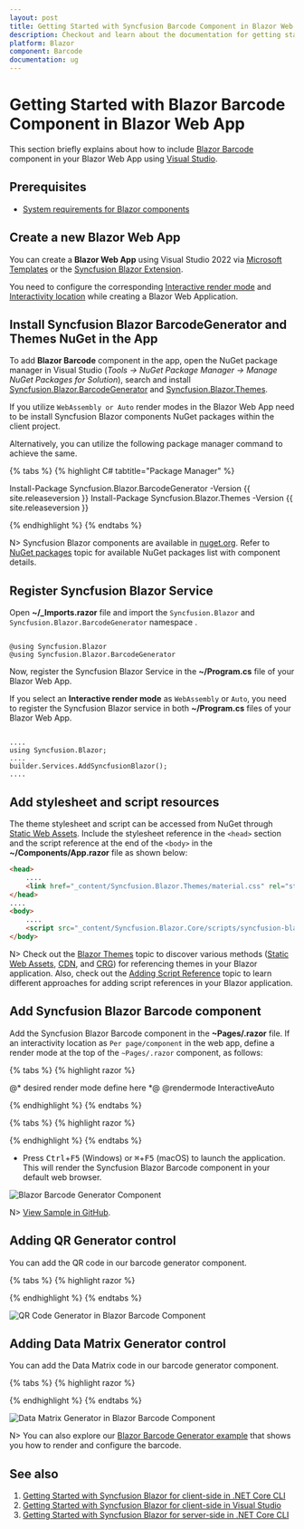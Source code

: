 ```yaml
---
layout: post
title: Getting Started with Syncfusion Barcode Component in Blazor Web App
description: Checkout and learn about the documentation for getting started with Blazor Barcode Component in Blazor Web App.
platform: Blazor
component: Barcode
documentation: ug
---
```


# Getting Started with Blazor Barcode Component in Blazor Web App

This section briefly explains about how to include [Blazor Barcode](https://www.syncfusion.com/blazor-components/blazor-barcode) component in your Blazor Web App using [Visual Studio](https://visualstudio.microsoft.com/vs/).

## Prerequisites

* [System requirements for Blazor components](https://blazor.syncfusion.com/documentation/system-requirements)

## Create a new Blazor Web App

You can create a **Blazor Web App** using Visual Studio 2022 via [Microsoft Templates](https://learn.microsoft.com/en-us/aspnet/core/blazor/tooling?view=aspnetcore-8.0) or the [Syncfusion Blazor Extension](https://blazor.syncfusion.com/documentation/visual-studio-integration/template-studio).

You need to configure the corresponding [Interactive render mode](https://learn.microsoft.com/en-us/aspnet/core/blazor/components/render-modes?view=aspnetcore-8.0#render-modes) and [Interactivity location](https://learn.microsoft.com/en-us/aspnet/core/blazor/tooling?view=aspnetcore-8.0&pivots=windows) while creating a Blazor Web Application.

## Install Syncfusion Blazor BarcodeGenerator and Themes NuGet in the App

To add **Blazor Barcode** component in the app, open the NuGet package manager in Visual Studio (*Tools → NuGet Package Manager → Manage NuGet Packages for Solution*), search and install [Syncfusion.Blazor.BarcodeGenerator](https://www.nuget.org/packages/Syncfusion.Blazor.BarcodeGenerator/) and [Syncfusion.Blazor.Themes](https://www.nuget.org/packages/Syncfusion.Blazor.Themes/).

If you utilize `WebAssembly or Auto` render modes in the Blazor Web App need to be install Syncfusion Blazor components NuGet packages within the client project.

Alternatively, you can utilize the following package manager command to achieve the same.

{% tabs %}
{% highlight C# tabtitle="Package Manager" %}

Install-Package Syncfusion.Blazor.BarcodeGenerator -Version {{ site.releaseversion }}
Install-Package Syncfusion.Blazor.Themes -Version {{ site.releaseversion }}

{% endhighlight %}
{% endtabs %}

N> Syncfusion Blazor components are available in [nuget.org](https://www.nuget.org/packages?q=syncfusion.blazor). Refer to [NuGet packages](https://blazor.syncfusion.com/documentation/nuget-packages) topic for available NuGet packages list with component details.

## Register Syncfusion Blazor Service

Open **~/_Imports.razor** file and import the `Syncfusion.Blazor` and `Syncfusion.Blazor.BarcodeGenerator` namespace .

```cshtml

@using Syncfusion.Blazor
@using Syncfusion.Blazor.BarcodeGenerator

```

Now, register the Syncfusion Blazor Service in the **~/Program.cs** file of your Blazor Web App.

If you select an **Interactive render mode** as `WebAssembly` or `Auto`, you need to register the Syncfusion Blazor service in both **~/Program.cs** files of your Blazor Web App.

```cshtml

....
using Syncfusion.Blazor;
....
builder.Services.AddSyncfusionBlazor();
....

```

## Add stylesheet and script resources

The theme stylesheet and script can be accessed from NuGet through [Static Web Assets](https://blazor.syncfusion.com/documentation/appearance/themes#static-web-assets). Include the stylesheet reference in the `<head>` section and the script reference at the end of the `<body>` in the **~/Components/App.razor** file as shown below:

```html
<head>
    ....
    <link href="_content/Syncfusion.Blazor.Themes/material.css" rel="stylesheet" />
</head>
....
<body>
    ....
    <script src="_content/Syncfusion.Blazor.Core/scripts/syncfusion-blazor.min.js" type="text/javascript"></script>
</body>
```

N> Check out the [Blazor Themes](https://blazor.syncfusion.com/documentation/appearance/themes) topic to discover various methods ([Static Web Assets](https://blazor.syncfusion.com/documentation/appearance/themes#static-web-assets), [CDN](https://blazor.syncfusion.com/documentation/appearance/themes#cdn-reference), and [CRG](https://blazor.syncfusion.com/documentation/common/custom-resource-generator)) for referencing themes in your Blazor application. Also, check out the [Adding Script Reference](https://blazor.syncfusion.com/documentation/common/adding-script-references) topic to learn different approaches for adding script references in your Blazor application.

## Add Syncfusion Blazor Barcode component

Add the Syncfusion Blazor Barcode component in the **~Pages/.razor** file. If an interactivity location as `Per page/component` in the web app, define a render mode at the top of the `~Pages/.razor` component, as follows:

{% tabs %}
{% highlight razor %}

@* desired render mode define here *@
@rendermode InteractiveAuto

{% endhighlight %}
{% endtabs %}

{% tabs %}
{% highlight razor %}

<SfBarcodeGenerator Width="200px" Height="150px" Type="@BarcodeType.Codabar" Value="123456789"></SfBarcodeGenerator>

{% endhighlight %}
{% endtabs %}

* Press <kbd>Ctrl</kbd>+<kbd>F5</kbd> (Windows) or <kbd>⌘</kbd>+<kbd>F5</kbd> (macOS) to launch the application. This will render the Syncfusion Blazor Barcode component in your default web browser.

![Blazor Barcode Generator Component](images/blazor-barcode-generator-component.png)

N> [View Sample in GitHub](https://github.com/SyncfusionExamples/Blazor-Getting-Started-Examples/tree/main/Barcode/BlazorWebApp).

## Adding QR Generator control

You can add the QR code in our barcode generator component.

{% tabs %}
{% highlight razor %}

<SfQRCodeGenerator Width="200px" Height="150px"  Value="Syncfusion"></SfQRCodeGenerator>

{% endhighlight %}
{% endtabs %}

![QR Code Generator in Blazor Barcode Component](images/blazor-barcode-with-qr-code.png)

## Adding Data Matrix Generator control

You can add the Data Matrix code in our barcode generator component.

{% tabs %}
{% highlight razor %}

<SfDataMatrixGenerator Width="200" Height="150" Value="SYNCFUSION"></SfDataMatrixGenerator>

{% endhighlight %}
{% endtabs %}

![Data Matrix Generator in Blazor Barcode Component](images/blazor-barcode-with-data-matrix.png)

N> You can also explore our [Blazor Barcode Generator example](https://blazor.syncfusion.com/demos/barcodes/default-functionalities?theme=bootstrap5) that shows you how to render and configure the barcode.

## See also

1. [Getting Started with Syncfusion Blazor for client-side in .NET Core CLI](https://blazor.syncfusion.com/documentation/getting-started/blazor-webassembly-dotnet-cli)
2. [Getting Started with Syncfusion Blazor for client-side in Visual Studio](https://blazor.syncfusion.com/documentation/getting-started/blazor-webassembly-visual-studio)
3. [Getting Started with Syncfusion Blazor for server-side in .NET Core CLI](https://blazor.syncfusion.com/documentation/getting-started/blazor-server-side-dotnet-cli)
